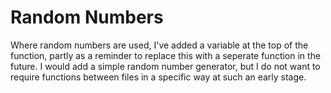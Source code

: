 # Random Numbers
Where random numbers are used, I've added a variable at the top of the function, partly as a reminder to replace this with a seperate function in the future. I would add a simple random number generator, but I do not want to require functions between files in a specific way at such an early stage. 
